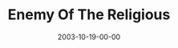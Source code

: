 ---
layout: message
category: message
series: "Public Enemy"
title: "Enemy Of The Religious"
date: 2003-10-19-00-00
message_id: 201
audio: "http://s3.amazonaws.com/crossroads-media/message/audio/PE_02_10-19-03_Enemy_Of_The_Religious.mp3"
audio-duration: "35:04"
explicit: false
---